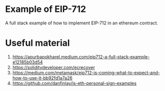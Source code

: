 # Example of EIP-712

A full stack example of how to implement EIP-712 in an ethereum contract.

# Useful material
1. https://apurbapokharel.medium.com/eip712-a-full-stack-example-e12185b03d54
2. https://soliditydeveloper.com/ecrecover
3. https://medium.com/metamask/eip712-is-coming-what-to-expect-and-how-to-use-it-bb92fd1a7a26
4. https://github.com/danfinlay/js-eth-personal-sign-examples